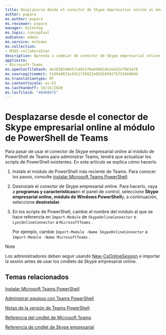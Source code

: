 ```yaml
---
title: Desplazarse desde el conector de Skype empresarial online al módulo de PowerShell de Teams
author: pupara
ms.author: pupara
ms.reviewer: pupara
manager: bulenteg
ms.topic: conceptual
audience: admin
ms.service: msteams
ms.collection:
- M365-collaboration
description: Aprenda a cambiar de conector de Skype empresarial online al módulo de Teams PowerShell para administrar equipos.
appliesto:
- Microsoft Teams
ms.openlocfilehash: 4e1838540e57cd91578e898818e2ed12e7b63a78
ms.sourcegitcommit: 51d94d621e3411f35622e852b699275f526600dd
ms.translationtype: MT
ms.contentlocale: es-ES
ms.lasthandoff: 10/15/2020
ms.locfileid: "48469675"
---
```

# <a name="move-from-skype-for-business-online-connector-to-the-teams-powershell-module"></a>Desplazarse desde el conector de Skype empresarial online al módulo de PowerShell de Teams

Para pasar de usar el conector de Skype empresarial online al módulo de PowerShell de Teams para administrar Teams, tendrá que actualizar los scripts de PowerShell existentes. En este artículo se explica cómo hacerlo.

1. Instale el módulo de PowerShell más reciente de Teams. Para conocer los pasos, consulte [instalar Microsoft Teams PowerShell](teams-powershell-install.md).
2. Desinstale el conector de Skype empresarial online. Para hacerlo, vaya a **programas y características**en el panel de control, seleccione **Skype empresarial online, módulo de Windows PowerShell**y, a continuación, seleccione **desinstalar**. 
3. En los scripts de PowerShell, cambie el nombre del módulo al que se hace referencia en ```Import-Module``` de ```SkypeOnlineConnector``` o ```LyncOnlineConnector``` a ```MicrosoftTeams``` .

    Por ejemplo, cambie ```Import-Module -Name SkypeOnlineConnector``` a ```Import-Module -Name MicrosoftTeams``` .

> [!NOTE]
> Los administradores deben seguir usando [New-CsOnlineSession](https://docs.microsoft.com/powershell/module/skype/new-csonlinesession) e importar la sesión antes de usar los cmdlets de Skype empresarial online. 

## <a name="related-topics"></a>Temas relacionados

[Instalar Microsoft Teams PowerShell](teams-powershell-install.md)

[Administrar equipos con Teams PowerShell](teams-powershell-managing-teams.md)

[Notas de la versión de Teams PowerShell](teams-powershell-release-notes.md)

[Referencia del cmdlet de Microsoft Teams](https://docs.microsoft.com/powershell/teams/?view=teams-ps)

[Referencia de cmdlet de Skype empresarial](https://docs.microsoft.com/powershell/skype/intro?view=skype-ps)
